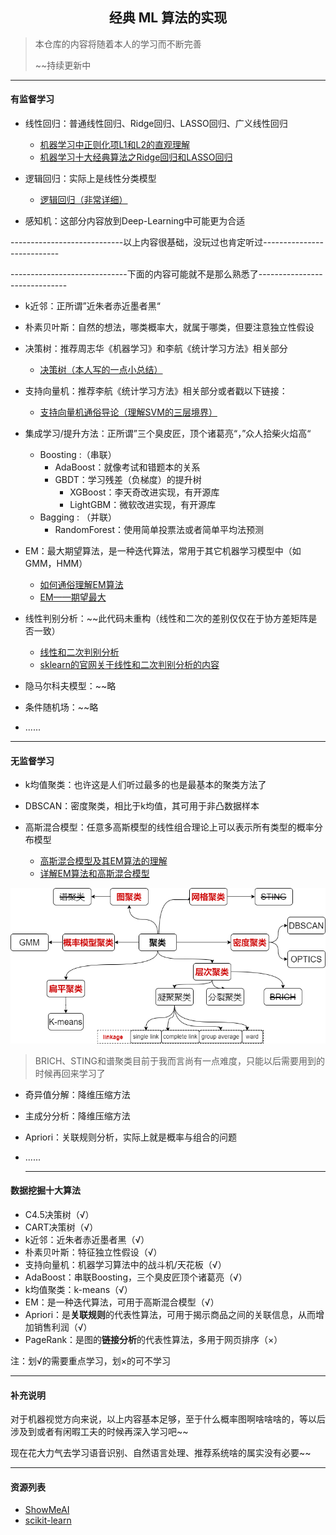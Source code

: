 <h2 align = "center">经典 ML 算法的实现</h2>

> 本仓库的内容将随着本人的学习而不断完善
>
> ~~持续更新中

------

#### 有监督学习

- 线性回归：普通线性回归、Ridge回归、LASSO回归、广义线性回归
  - [机器学习中正则化项L1和L2的直观理解](https://blog.csdn.net/jinping_shi/article/details/52433975) 
  - [机器学习十大经典算法之Ridge回归和LASSO回归](https://blog.csdn.net/weixin_43374551/article/details/83688913?ops_request_misc=%257B%2522request%255Fid%2522%253A%2522166762997116782429718497%2522%252C%2522scm%2522%253A%252220140713.130102334.pc%255Fall.%2522%257D&request_id=166762997116782429718497&biz_id=0&utm_medium=distribute.pc_search_result.none-task-blog-2~all~first_rank_ecpm_v1~hot_rank-1-83688913-null-null.142^v63^control,201^v3^control,213^v1^t3_control2&utm_term=%E5%B2%AD%E5%9B%9E%E5%BD%92)  

- 逻辑回归：实际上是线性分类模型
  - [逻辑回归（非常详细）](https://zhuanlan.zhihu.com/p/74874291) 
- 感知机：这部分内容放到Deep-Learning中可能更为合适

----------------------------以上内容很基础，没玩过也肯定听过---------------------------

-----------------------------下面的内容可能就不是那么熟悉了------------------------------

- k近邻：正所谓”近朱者赤近墨者黑“
- 朴素贝叶斯：自然的想法，哪类概率大，就属于哪类，但要注意独立性假设
- 决策树：推荐周志华《机器学习》和李航《统计学习方法》相关部分
  - [决策树（本人写的一点小总结）](https://chubbylhao.github.io/2022/09/25/jue-ce-shu/) 
- 支持向量机：推荐李航《统计学习方法》相关部分或者戳以下链接：
  - [支持向量机通俗导论（理解SVM的三层境界）](https://github.com/chubbylhao/ML_Algorithms/blob/main/supervised_learning/support_vector_machine/%E6%94%AF%E6%8C%81%E5%90%91%E9%87%8F%E6%9C%BA%E9%80%9A%E4%BF%97%E5%AF%BC%E8%AE%BA%EF%BC%88%E7%90%86%E8%A7%A3SVM%E7%9A%84%E4%B8%89%E5%B1%82%E5%A2%83%E7%95%8C%EF%BC%89.pdf) 
- 集成学习/提升方法：正所谓”三个臭皮匠，顶个诸葛亮“，”众人拾柴火焰高“
  - Boosting :（串联）
    - AdaBoost：就像考试和错题本的关系
    - GBDT：学习残差（负梯度）的提升树
      - XGBoost：李天奇改进实现，有开源库
      - LightGBM：微软改进实现，有开源库
  - Bagging : （并联）
    - RandomForest：使用简单投票法或者简单平均法预测
- EM：最大期望算法，是一种迭代算法，常用于其它机器学习模型中（如GMM，HMM）

  - [如何通俗理解EM算法](https://blog.csdn.net/v_JULY_v/article/details/81708386) 
  - [EM——期望最大](https://zhuanlan.zhihu.com/p/78311644) 
- 线性判别分析：~~此代码未重构（线性和二次的差别仅仅在于协方差矩阵是否一致）

  - [线性和二次判别分析](https://zhuanlan.zhihu.com/p/38641216) 
  - [sklearn的官网关于线性和二次判别分析的内容](https://scikit-learn.org/stable/modules/lda_qda.html) 
- 隐马尔科夫模型：~~略
- 条件随机场：~~略
- ......

------

#### 无监督学习

- k均值聚类：也许这是人们听过最多的也是最基本的聚类方法了
- DBSCAN：密度聚类，相比于k均值，其可用于非凸数据样本
- 高斯混合模型：任意多高斯模型的线性组合理论上可以表示所有类型的概率分布模型

  - [高斯混合模型及其EM算法的理解](https://blog.csdn.net/jinping_shi/article/details/59613054) 
  - [详解EM算法和高斯混合模型](https://blog.csdn.net/lin_limin/article/details/81048411?ops_request_misc=%257B%2522request%255Fid%2522%253A%2522166771942416800182189305%2522%252C%2522scm%2522%253A%252220140713.130102334.pc%255Fall.%2522%257D&request_id=166771942416800182189305&biz_id=0&utm_medium=distribute.pc_search_result.none-task-blog-2~all~first_rank_ecpm_v1~hot_rank-3-81048411-null-null.142^v63^control,201^v3^control,213^v1^t3_control2&utm_term=%E9%AB%98%E6%96%AF%E6%B7%B7%E5%90%88%E6%A8%A1%E5%9E%8B) 

![](https://raw.githubusercontent.com/chubbylhao/ML_Algorithms/main/unsupervised_learning/clustering.png)

> BRICH、STING和谱聚类目前于我而言尚有一点难度，只能以后需要用到的时候再回来学习了

- 奇异值分解：降维压缩方法

- 主成分分析：降维压缩方法

- Apriori：关联规则分析，实际上就是概率与组合的问题

- ......

  ------


#### 数据挖掘十大算法

- C4.5决策树（√）
- CART决策树（√）
- k近邻：近朱者赤近墨者黑（√）
- 朴素贝叶斯：特征独立性假设（√）
- 支持向量机：机器学习算法中的战斗机/天花板（√）
- AdaBoost：串联Boosting，三个臭皮匠顶个诸葛亮（√）
- k均值聚类：k-means（√）
- EM：是一种迭代算法，可用于高斯混合模型（√）
- Apriori：是**关联规则**的代表性算法，可用于揭示商品之间的关联信息，从而增加销售利润（√）
- PageRank：是图的**链接分析**的代表性算法，多用于网页排序（×）

注：划√的需要重点学习，划×的可不学习

------

#### 补充说明

对于机器视觉方向来说，以上内容基本足够，至于什么概率图啊啥啥啥的，等以后涉及到或者有闲暇工夫的时候再深入学习吧~~

现在花大力气去学习语音识别、自然语言处理、推荐系统啥的属实没有必要~~

------

#### 资源列表

- [ShowMeAI](https://www.showmeai.tech/) 
- [scikit-learn](https://scikit-learn.org/stable/index.html) 

